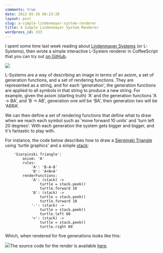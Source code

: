 ```yaml
---
comments: true
date: 2012-05-26 08:23:28
layout: post
slug: a-simple-lindenmayer-system-renderer
title: A Simple Lindenmayer System Renderer
wordpress_id: 333
---
```


I spent some time last week reading about [Lindenmayer Systems](http://en.wikipedia.org/wiki/L-system) (or L-Systems), then wrote a simple interactive L-System renderer in CoffeeScript that you can try out [on GitHub](http://mfoo.github.com/L-System-Renderer/).

[![](http://www.mfoot.com/wp-content/uploads/2012/05/Screen-Shot-2012-05-26-at-08.02.06-1024x919.png)](http://www.mfoot.com/wp-content/uploads/2012/05/Screen-Shot-2012-05-26-at-08.02.06.png)



L-Systems are a way of describing an image in terms of an axiom, a set of generation functions, and a set of rendering functions. They are represented as a string, and for each 'generation', the generation functions are applied to all symbols in that string to produce a new string. For example, given the axiom (starting truth) 'A' and the generation functions 'A -> BA', and 'B -> AB', generation one will be 'BA', then generation two will be 'ABBA'.

We can then define a set of rendering functions that define what to draw when we reach each symbol such as 'move forward 10 units' and 'turn left 20 degrees'. With each generation the system gets bigger and bigger, and it's fantastic to play with.

For instance, the code below describes how to draw a [Sierpinski Triangle ](http://en.wikipedia.org/wiki/Sierpinski_triangle)using 'turtle graphics' and a simple [stack](http://en.wikipedia.org/wiki/Stack_%28abstract_data_type%29):

    
        'Sierpinski Triangle':
            axiom: 'A'
            rules:
                'A': 'B-A-B'
                'B': 'A+B+A'
            renderFunctions:
                'A': (stack) ->
                    turtle = stack.peek()
                    turtle.forward 10
                'B': (stack) ->
                    turtle = stack.peek()
                    turtle.forward 10
                '-': (stack) ->
                    turtle = stack.peek()
                    turtle.left 60
                '+': (stack) ->
                    turtle = stack.peek()
                    turtle.right 60


Which, when rendered for five generations looks like this:

[![](http://www.mfoot.com/wp-content/uploads/2012/05/sierpinskitriangle-300x166.png)](http://www.mfoot.com/wp-content/uploads/2012/05/sierpinskitriangle.png)The source code for the render is available [here](https://github.com/mfoo/L-System-Renderer).


